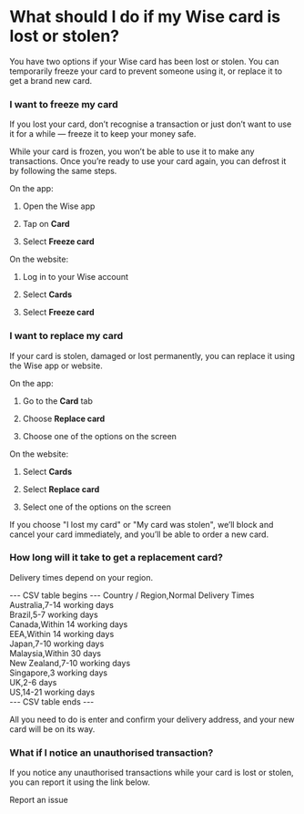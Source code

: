 # What should I do if my Wise card is lost or stolen?

You have two options if your Wise card has been lost or stolen. You can temporarily freeze your card to prevent someone using it, or replace it to get a brand new card. 

### I want to freeze my card

If you lost your card, don’t recognise a transaction or just don’t want to use it for a while — freeze it to keep your money safe.

While your card is frozen, you won’t be able to use it to make any transactions. Once you’re ready to use your card again, you can defrost it by following the same steps. 

On the app:

  1. Open the Wise app

  2. Tap on **Card**

  3. Select **Freeze card**




On the website:

  1. Log in to your Wise account

  2. Select **Cards**

  3. Select **Freeze card**




### I want to replace my card 

If your card is stolen, damaged or lost permanently, you can replace it using the Wise app or website.

On the app:

  1. Go to the **Card** tab

  2. Choose **Replace card**

  3. Choose one of the options on the screen




On the website:

  1. Select **Cards**

  2. Select **Replace card**

  3. Select one of the options on the screen




If you choose "I lost my card" or "My card was stolen", we’ll block and cancel your card immediately, and you’ll be able to order a new card. 

### How long will it take to get a replacement card?

Delivery times depend on your region.


 --- CSV table begins ---
Country / Region,Normal Delivery Times  
Australia,7-14 working days  
Brazil,5-7 working days  
Canada,Within 14 working days  
EEA,Within 14 working days  
Japan,7-10 working days  
Malaysia,Within 30 days  
New Zealand,7-10 working days  
Singapore,3 working days  
UK,2-6 days  
US,14-21 working days  
 --- CSV table ends ---

All you need to do is enter and confirm your delivery address, and your new card will be on its way.

### What if I notice an unauthorised transaction?

If you notice any unauthorised transactions while your card is lost or stolen, you can report it using the link below. 

Report an issue